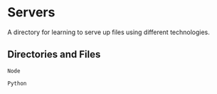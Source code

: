 # Servers

A directory for learning to serve up files using different technologies.

## Directories and Files

`Node`

`Python`